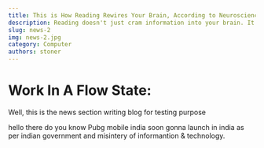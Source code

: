 ```yaml
---
title: This is How Reading Rewires Your Brain, According to Neuroscience
description: Reading doesn't just cram information into your brain. It change how your brain. 
slug: news-2
img: news-2.jpg
category: Computer
authors: stoner
---
```


# Work In A Flow State:
Well, this is the news section writing blog for testing purpose


hello there do you know Pubg mobile india soon gonna launch in india as per indian government and misintery of informantion & technology.